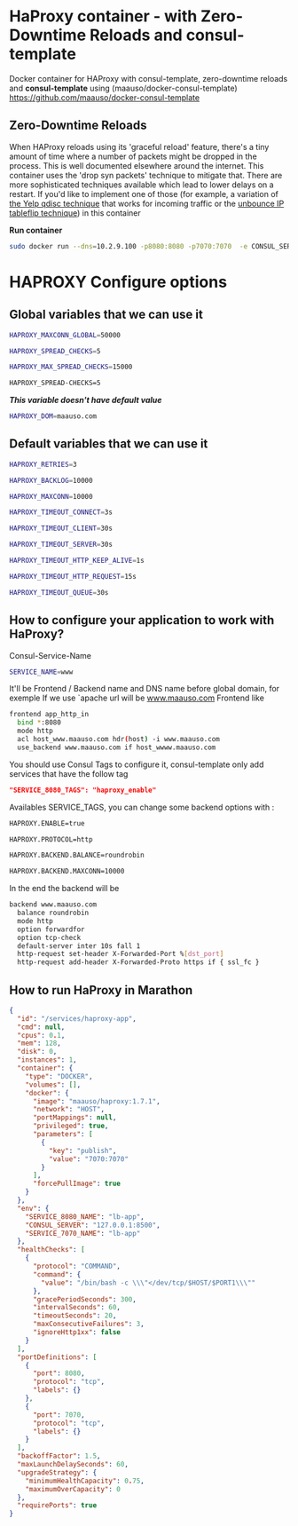 # HaProxy container - with Zero-Downtime Reloads and consul-template
Docker container for HAProxy with consul-template, zero-downtime reloads and **consul-template** using (maauso/docker-consul-template)
https://github.com/maauso/docker-consul-template
## Zero-Downtime Reloads
When HAProxy reloads using its 'graceful reload' feature, there's a tiny amount of time where a number of packets might be dropped in the process. This is well documented elsewhere around the internet. This container uses the 'drop syn packets' technique to mitigate that. There are more sophisticated techniques available which lead to lower delays on a restart. If you'd like to implement one of those (for example, a variation of [the Yelp qdisc technique](http://engineeringblog.yelp.com/2015/04/true-zero-downtime-haproxy-reloads.html) that works for incoming traffic or the [unbounce IP tableflip technique](http://inside.unbounce.com/product-dev/haproxy-reloads/)) in this container

**Run container**
```bash
sudo docker run --dns=10.2.9.100 -p8080:8080 -p7070:7070  -e CONSUL_SERVER="$CONSUL_SERVER" maauso/haproxy:1.7.1
```

# HAPROXY Configure options
## Global variables that we can use it

```bash
HAPROXY_MAXCONN_GLOBAL=50000
```
```bash
HAPROXY_SPREAD_CHECKS=5
```
```bash
HAPROXY_MAX_SPREAD_CHECKS=15000
```
```bash
HAPROXY_SPREAD-CHECKS=5
```
***This variable doesn't have default value***

```bash
HAPROXY_DOM=maauso.com
```

## Default variables that we can use it
```bash
HAPROXY_RETRIES=3
```
```bash
HAPROXY_BACKLOG=10000
```
```bash
HAPROXY_MAXCONN=10000
```
```bash
HAPROXY_TIMEOUT_CONNECT=3s
```
```bash
HAPROXY_TIMEOUT_CLIENT=30s
```
```bash
HAPROXY_TIMEOUT_SERVER=30s
```
```bash
HAPROXY_TIMEOUT_HTTP_KEEP_ALIVE=1s
```
```bash
HAPROXY_TIMEOUT_HTTP_REQUEST=15s
```
```bash
HAPROXY_TIMEOUT_QUEUE=30s
```

## How to configure your application to work with HaProxy?

Consul-Service-Name

```bash
SERVICE_NAME=www
```
It'll be Frontend / Backend name and DNS name before global domain, for exemple If we use `apache url will be www.maauso.com
Frontend like

```bash
frontend app_http_in
  bind *:8080
  mode http
  acl host_www.maauso.com hdr(host) -i www.maauso.com
  use_backend www.maauso.com if host_wwww.maauso.com
```

You should use Consul Tags to configure it, consul-template only add services that have the follow tag

```json
"SERVICE_8080_TAGS": "haproxy_enable"
```

Availables SERVICE_TAGS, you can change some backend options with :

```bash
HAPROXY.ENABLE=true
```
```bash
HAPROXY.PROTOCOL=http
```
```bash
HAPROXY.BACKEND.BALANCE=roundrobin
```
```bash
HAPROXY.BACKEND.MAXCONN=10000
```

In the end the backend will be

```bash
backend www.maauso.com
  balance roundrobin
  mode http
  option forwardfor
  option tcp-check
  default-server inter 10s fall 1
  http-request set-header X-Forwarded-Port %[dst_port]
  http-request add-header X-Forwarded-Proto https if { ssl_fc }
```


## How to run HaProxy in Marathon

```json
{
  "id": "/services/haproxy-app",
  "cmd": null,
  "cpus": 0.1,
  "mem": 128,
  "disk": 0,
  "instances": 1,
  "container": {
    "type": "DOCKER",
    "volumes": [],
    "docker": {
      "image": "maauso/haproxy:1.7.1",
      "network": "HOST",
      "portMappings": null,
      "privileged": true,
      "parameters": [
        {
          "key": "publish",
          "value": "7070:7070"
        }
      ],
      "forcePullImage": true
    }
  },
  "env": {
    "SERVICE_8080_NAME": "lb-app",
    "CONSUL_SERVER": "127.0.0.1:8500",
    "SERVICE_7070_NAME": "lb-app"
  },
  "healthChecks": [
    {
      "protocol": "COMMAND",
      "command": {
        "value": "/bin/bash -c \\\"</dev/tcp/$HOST/$PORT1\\\""
      },
      "gracePeriodSeconds": 300,
      "intervalSeconds": 60,
      "timeoutSeconds": 20,
      "maxConsecutiveFailures": 3,
      "ignoreHttp1xx": false
    }
  ],
  "portDefinitions": [
    {
      "port": 8080,
      "protocol": "tcp",
      "labels": {}
    },
    {
      "port": 7070,
      "protocol": "tcp",
      "labels": {}
    }
  ],
  "backoffFactor": 1.5,
  "maxLaunchDelaySeconds": 60,
  "upgradeStrategy": {
    "minimumHealthCapacity": 0.75,
    "maximumOverCapacity": 0
  },
  "requirePorts": true
}
```
